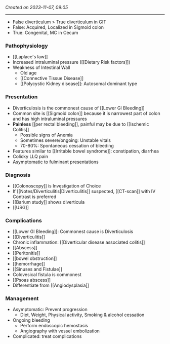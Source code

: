 *Created on 2023-11-07, 09:05* 

---
- False diverticulum > True diverticulum in GIT
- False: Acquired, Localized in Sigmoid colon
- True: Congenital, MC in Cecum 

### Pathophysiology
- [[Laplace's law]] 
- Increased intraluminal pressure ([[Dietary Risk factors]])
- Weakness of Intestinal Wall
	- Old age
	- [[Connective Tissue Disease]]
	- [[Polycystic Kidney disease]]: Autosomal dominant type

### Presentation
- Diverticulosis is the commonest cause of [[Lower GI Bleeding]] 
- Common site is [[Sigmoid colon]] because it is narrowest part of colon and has high intraluminal pressures
- **Painless** [[per rectal bleeding]], painful may be due to [[Ischemic Colitis]] 
	- Possible signs of Anemia
	- Sometimes severe/ongoing: Unstable vitals
	- 70-80%: Spontaneous cessation of bleeding 
- Features similar to [[Irritable bowel syndrome]]: constipation, diarrhea 
- Colicky LLQ pain
- Asymptomatic to fulminant presentations 

### Diagnosis
- [[Colonoscopy]] is Investigation of Choice 
- If [[Notes/Diverticulitis|Diverticulitis]] suspected, [[CT-scan]] with IV Contrast is preferred 
- [[Barium study]] shows diverticula
- [[USG]] 

### Complications 
- [[Lower GI Bleeding]]: Commonest cause is Diverticulosis 
- [[Diverticulitis]] 
- Chronic inflammation: [[Diverticular disease associated colitis]] 
- [[Abscess]]
- [[Peritonitis]]
- [[bowel obstruction]]
- [[hemorrhage]]
- [[Sinuses and Fistulae]]
 - Colovesical fistula is commonest 
- [[Psoas abscess]] 
- Differentiate from [[Angiodysplasia]] 
### Management
- Asymptomatic: Prevent progression
	- Diet, Weight, Physical activity, Smoking & alcohol cessation
- Ongoing bleeding
	- Perform endoscopic hemostasis 
	- Angiography with vessel embolization 
- Complicated: treat complications